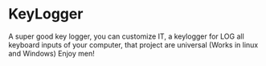 # KeyLogger
A super good key logger, you can customize IT, a keylogger for LOG all keyboard inputs of your computer, that project are universal (Works in linux and Windows) Enjoy men!
